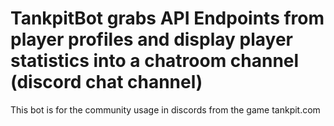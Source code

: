 # TankpitBot grabs API Endpoints from player profiles and display player statistics into a chatroom channel (discord chat channel)
This bot is for the community usage in discords from the game tankpit.com

